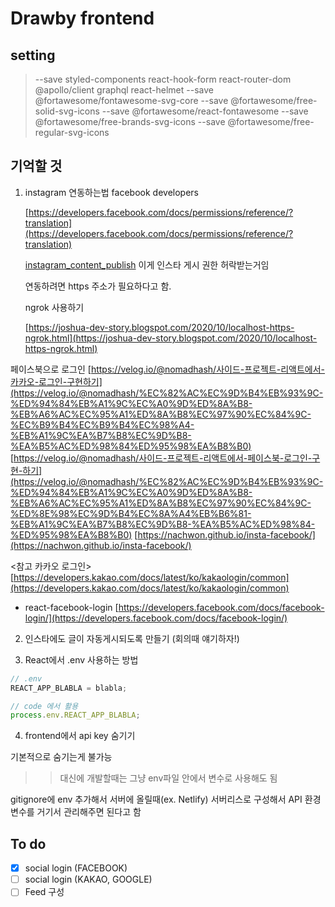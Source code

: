 # Drawby frontend

## setting

> --save styled-components
> react-hook-form
> react-router-dom
> @apollo/client graphql
> react-helmet
> --save @fortawesome/fontawesome-svg-core
> --save @fortawesome/free-solid-svg-icons
> --save @fortawesome/react-fontawesome
> --save @fortawesome/free-brands-svg-icons
> --save @fortawesome/free-regular-svg-icons

## 기억할 것

1. instagram 연동하는법 facebook developers

   [https://developers.facebook.com/docs/permissions/reference/?translation](https://developers.facebook.com/docs/permissions/reference/?translation)

   [instagram_content_publish](https://developers.facebook.com/docs/permissions/reference/instagram_content_publish) 이게 인스타 게시 권한 허락받는거임

   연동하려면 https 주소가 필요하다고 함.

   ngrok 사용하기

   [https://joshua-dev-story.blogspot.com/2020/10/localhost-https-ngrok.html](https://joshua-dev-story.blogspot.com/2020/10/localhost-https-ngrok.html)

페이스북으로 로그인
[https://velog.io/@nomadhash/사이드-프로젝트-리액트에서-카카오-로그인-구현하기](https://velog.io/@nomadhash/%EC%82%AC%EC%9D%B4%EB%93%9C-%ED%94%84%EB%A1%9C%EC%A0%9D%ED%8A%B8-%EB%A6%AC%EC%95%A1%ED%8A%B8%EC%97%90%EC%84%9C-%EC%B9%B4%EC%B9%B4%EC%98%A4-%EB%A1%9C%EA%B7%B8%EC%9D%B8-%EA%B5%AC%ED%98%84%ED%95%98%EA%B8%B0)
[https://velog.io/@nomadhash/사이드-프로젝트-리액트에서-페이스북-로그인-구현-하기](https://velog.io/@nomadhash/%EC%82%AC%EC%9D%B4%EB%93%9C-%ED%94%84%EB%A1%9C%EC%A0%9D%ED%8A%B8-%EB%A6%AC%EC%95%A1%ED%8A%B8%EC%97%90%EC%84%9C-%ED%8E%98%EC%9D%B4%EC%8A%A4%EB%B6%81-%EB%A1%9C%EA%B7%B8%EC%9D%B8-%EA%B5%AC%ED%98%84-%ED%95%98%EA%B8%B0)
[https://nachwon.github.io/insta-facebook/](https://nachwon.github.io/insta-facebook/)

<참고 카카오 로그인>
[https://developers.kakao.com/docs/latest/ko/kakaologin/common](https://developers.kakao.com/docs/latest/ko/kakaologin/common)

- react-facebook-login
  [https://developers.facebook.com/docs/facebook-login/](https://developers.facebook.com/docs/facebook-login/)

2. 인스타에도 글이 자동게시되도록 만들기 (회의때 얘기하자!)

3. React에서 .env 사용하는 방법

```jsx
// .env
REACT_APP_BLABLA = blabla;

// code 에서 활용
process.env.REACT_APP_BLABLA;
```

4. frontend에서 api key 숨기기

기본적으로 숨기는게 불가능

> > 대신에 개발할때는 그냥 env파일 안에서 변수로 사용해도 됨

gitignore에 env 추가해서 서버에 올릴때(ex. Netlify) 서버리스로 구성해서
API 환경변수를 거기서 관리해주면 된다고 함

## To do

- [x] social login (FACEBOOK)
- [ ] social login (KAKAO, GOOGLE)
- [ ] Feed 구성
